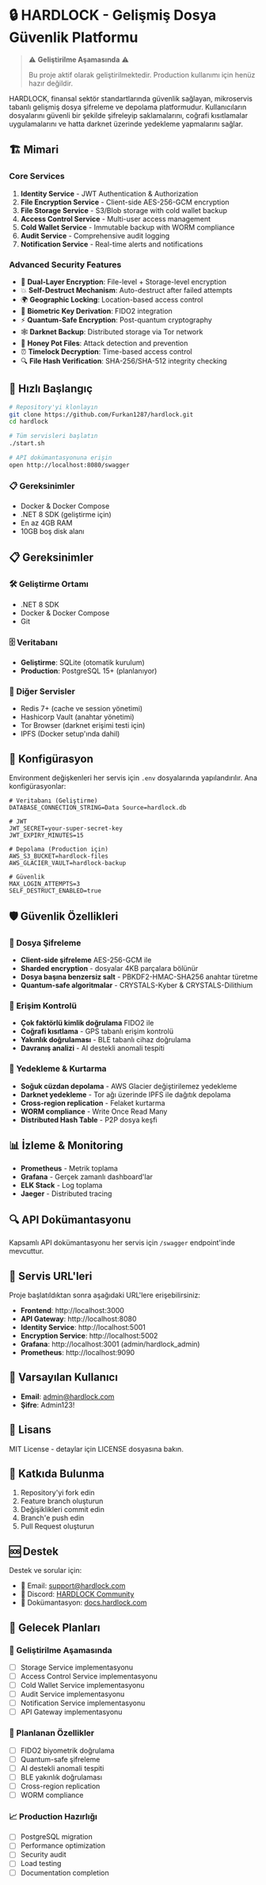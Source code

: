 # 🔒 HARDLOCK - Gelişmiş Dosya Güvenlik Platformu

> ⚠️ **Geliştirilme Aşamasında** ⚠️
> 
> Bu proje aktif olarak geliştirilmektedir. Production kullanımı için henüz hazır değildir.

HARDLOCK, finansal sektör standartlarında güvenlik sağlayan, mikroservis tabanlı gelişmiş dosya şifreleme ve depolama platformudur. Kullanıcıların dosyalarını güvenli bir şekilde şifreleyip saklamalarını, coğrafi kısıtlamalar uygulamalarını ve hatta darknet üzerinde yedekleme yapmalarını sağlar.

## 🏗️ Mimari

### Core Services
1. **Identity Service** - JWT Authentication & Authorization
2. **File Encryption Service** - Client-side AES-256-GCM encryption
3. **File Storage Service** - S3/Blob storage with cold wallet backup
4. **Access Control Service** - Multi-user access management
5. **Cold Wallet Service** - Immutable backup with WORM compliance
6. **Audit Service** - Comprehensive audit logging
7. **Notification Service** - Real-time alerts and notifications

### Advanced Security Features
- 🔐 **Dual-Layer Encryption**: File-level + Storage-level encryption
- 💥 **Self-Destruct Mechanism**: Auto-destruct after failed attempts
- 🌍 **Geographic Locking**: Location-based access control
- 🧬 **Biometric Key Derivation**: FIDO2 integration
- ⚡ **Quantum-Safe Encryption**: Post-quantum cryptography
- 🕸️ **Darknet Backup**: Distributed storage via Tor network
- 🎯 **Honey Pot Files**: Attack detection and prevention
- ⏰ **Timelock Decryption**: Time-based access control
- 🔍 **File Hash Verification**: SHA-256/SHA-512 integrity checking

## 🚀 Hızlı Başlangıç

```bash
# Repository'yi klonlayın
git clone https://github.com/Furkan1287/hardlock.git
cd hardlock

# Tüm servisleri başlatın
./start.sh

# API dokümantasyonuna erişin
open http://localhost:8080/swagger
```

### 📋 Gereksinimler

- Docker & Docker Compose
- .NET 8 SDK (geliştirme için)
- En az 4GB RAM
- 10GB boş disk alanı

## 📋 Gereksinimler

### 🛠️ Geliştirme Ortamı
- .NET 8 SDK
- Docker & Docker Compose
- Git

### 🗄️ Veritabanı
- **Geliştirme**: SQLite (otomatik kurulum)
- **Production**: PostgreSQL 15+ (planlanıyor)

### 🔧 Diğer Servisler
- Redis 7+ (cache ve session yönetimi)
- Hashicorp Vault (anahtar yönetimi)
- Tor Browser (darknet erişimi testi için)
- IPFS (Docker setup'ında dahil)

## 🔧 Konfigürasyon

Environment değişkenleri her servis için `.env` dosyalarında yapılandırılır. Ana konfigürasyonlar:

```env
# Veritabanı (Geliştirme)
DATABASE_CONNECTION_STRING=Data Source=hardlock.db

# JWT
JWT_SECRET=your-super-secret-key
JWT_EXPIRY_MINUTES=15

# Depolama (Production için)
AWS_S3_BUCKET=hardlock-files
AWS_GLACIER_VAULT=hardlock-backup

# Güvenlik
MAX_LOGIN_ATTEMPTS=3
SELF_DESTRUCT_ENABLED=true
```

## 🛡️ Güvenlik Özellikleri

### 📁 Dosya Şifreleme
- **Client-side şifreleme** AES-256-GCM ile
- **Sharded encryption** - dosyalar 4KB parçalara bölünür
- **Dosya başına benzersiz salt** - PBKDF2-HMAC-SHA256 anahtar türetme
- **Quantum-safe algoritmalar** - CRYSTALS-Kyber & CRYSTALS-Dilithium

### 🔐 Erişim Kontrolü
- **Çok faktörlü kimlik doğrulama** FIDO2 ile
- **Coğrafi kısıtlama** - GPS tabanlı erişim kontrolü
- **Yakınlık doğrulaması** - BLE tabanlı cihaz doğrulama
- **Davranış analizi** - AI destekli anomali tespiti

### 💾 Yedekleme & Kurtarma
- **Soğuk cüzdan depolama** - AWS Glacier değiştirilemez yedekleme
- **Darknet yedekleme** - Tor ağı üzerinde IPFS ile dağıtık depolama
- **Cross-region replication** - Felaket kurtarma
- **WORM compliance** - Write Once Read Many
- **Distributed Hash Table** - P2P dosya keşfi

## 📊 İzleme & Monitoring

- **Prometheus** - Metrik toplama
- **Grafana** - Gerçek zamanlı dashboard'lar
- **ELK Stack** - Log toplama
- **Jaeger** - Distributed tracing

## 🔍 API Dokümantasyonu

Kapsamlı API dokümantasyonu her servis için `/swagger` endpoint'inde mevcuttur.

## 🚀 Servis URL'leri

Proje başlatıldıktan sonra aşağıdaki URL'lere erişebilirsiniz:

- **Frontend**: http://localhost:3000
- **API Gateway**: http://localhost:8080
- **Identity Service**: http://localhost:5001
- **Encryption Service**: http://localhost:5002
- **Grafana**: http://localhost:3001 (admin/hardlock_admin)
- **Prometheus**: http://localhost:9090

## 🔐 Varsayılan Kullanıcı

- **Email**: admin@hardlock.com
- **Şifre**: Admin123!

## 📝 Lisans

MIT License - detaylar için LICENSE dosyasına bakın.

## 🤝 Katkıda Bulunma

1. Repository'yi fork edin
2. Feature branch oluşturun
3. Değişiklikleri commit edin
4. Branch'e push edin
5. Pull Request oluşturun

## 🆘 Destek

Destek ve sorular için:
- 📧 Email: support@hardlock.com
- 💬 Discord: [HARDLOCK Community](https://discord.gg/hardlock)
- 📖 Dokümantasyon: [docs.hardlock.com](https://docs.hardlock.com)

## 🔮 Gelecek Planları

### 🚧 Geliştirilme Aşamasında
- [ ] Storage Service implementasyonu
- [ ] Access Control Service implementasyonu
- [ ] Cold Wallet Service implementasyonu
- [ ] Audit Service implementasyonu
- [ ] Notification Service implementasyonu
- [ ] API Gateway implementasyonu

### 🎯 Planlanan Özellikler
- [ ] FIDO2 biyometrik doğrulama
- [ ] Quantum-safe şifreleme
- [ ] AI destekli anomali tespiti
- [ ] BLE yakınlık doğrulaması
- [ ] Cross-region replication
- [ ] WORM compliance

### 📈 Production Hazırlığı
- [ ] PostgreSQL migration
- [ ] Performance optimization
- [ ] Security audit
- [ ] Load testing
- [ ] Documentation completion 